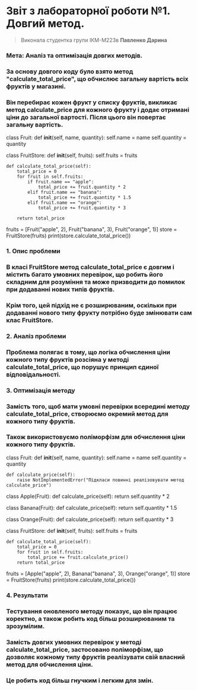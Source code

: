 # Звіт з лабораторної роботи №1. Довгий метод.
> Виконала студентка групи ІКМ-М223в **Павленко Дарина**
### Мета: Аналіз та оптимізація довгих методів.

### За основу довгого коду було взято метод "calculate_total_price", що обчислює загальну вартість всіх фруктів у магазині. 
### Він перебирає кожен фрукт у списку фруктів, викликає метод calculate_price для кожного фрукту і додає отримані ціни до загальної вартості. Після цього він повертає загальну вартість.

class Fruit:
    def __init__(self, name, quantity):
        self.name = name
        self.quantity = quantity

class FruitStore:
    def __init__(self, fruits):
        self.fruits = fruits

    def calculate_total_price(self):
        total_price = 0
        for fruit in self.fruits:
            if fruit.name == "apple":
                total_price += fruit.quantity * 2
            elif fruit.name == "banana":
                total_price += fruit.quantity * 1.5
            elif fruit.name == "orange":
                total_price += fruit.quantity * 3
            
        return total_price

fruits = [Fruit("apple", 2), Fruit("banana", 3), Fruit("orange", 1)]
store = FruitStore(fruits)
print(store.calculate_total_price())


### 1. Опис проблеми
### В класі FruitStore метод calculate_total_price є довгим і містить багато умовних перевірок, що робить його складним для розуміння та може призводити до помилок при додаванні нових типів фруктів.
### Крім того, цей підхід не є розширюваним, оскільки при додаванні нового типу фрукту потрібно буде змінювати сам клас FruitStore.

### 2. Аналіз проблеми
### Проблема полягає в тому, що логіка обчислення ціни кожного типу фруктів розсіяна у методі calculate_total_price, що порушує принцип єдиної відповідальності.

### 3. Оптимізація методу
### Замість того, щоб мати умовні перевірки всередині методу calculate_total_price, створюємо окремий метод для кожного типу фруктів. 
### Також використовуємо поліморфізм для обчислення ціни кожного типу фруктів.

class Fruit:
    def __init__(self, name, quantity):
        self.name = name
        self.quantity = quantity

    def calculate_price(self):
        raise NotImplementedError("Підкласи повинні реалізовувати метод calculate_price")


class Apple(Fruit):
    def calculate_price(self):
        return self.quantity * 2


class Banana(Fruit):
    def calculate_price(self):
        return self.quantity * 1.5


class Orange(Fruit):
    def calculate_price(self):
        return self.quantity * 3


class FruitStore:
    def __init__(self, fruits):
        self.fruits = fruits

    def calculate_total_price(self):
        total_price = 0
        for fruit in self.fruits:
            total_price += fruit.calculate_price()
        return total_price


fruits = [Apple("apple", 2), Banana("banana", 3), Orange("orange", 1)]
store = FruitStore(fruits)
print(store.calculate_total_price())


### 4. Результати
### Тестування оновленого методу показує, що він працює коректно, а також робить код більш розширюваним та зрозумілим. 
### Замість довгих умовних перевірок у методі calculate_total_price, застосовано поліморфізм, що дозволяє кожному типу фруктів реалізувати свій власний метод для обчислення ціни. 
### Це робить код більш гнучким і легким для змін.
